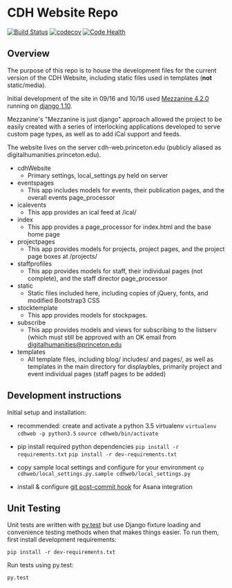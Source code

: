 # CDH Website Repo

[![Build Status](https://travis-ci.org/Princeton-CDH/cdh-web.svg?branch=develop)](https://travis-ci.org/Princeton-CDH/cdh-web)
[![codecov](https://codecov.io/gh/Princeton-CDH/cdh-web/branch/develop/graph/badge.svg)](https://codecov.io/gh/Princeton-CDH/cdh-web)
[![Code Health](https://landscape.io/github/Princeton-CDH/cdh-web/develop/landscape.svg?style=flat)](https://landscape.io/github/Princeton-CDH/cdh-web/develop)

## Overview
The purpose of this repo is to house the development files for the current version of the CDH Website,
including static files used in templates (**not** static/media).

Initial development of the site in 09/16 and 10/16 used [Mezzanine 4.2.0](mezzanine.jupo.org/docs/) running on [django 1.10](https://docs.djangoproject.com/en/1.10).

Mezzanine's "Mezzanine is just django" approach allowed the project to be easily created with a series of interlocking
applications developed to serve custom page types, as well as to add iCal support and feeds.

The website lives on the server cdh-web.princeton.edu (publicly aliased as digitalhumanities.princeton.edu).

+ cdhWebsite
  + Primary settings, local_settings.py held on server
+ eventspages
  + This app includes models for events, their publication pages, and the overall events page_processor
+ icalevents
  + This app provides an ical feed at /ical/<event number>
+ index
  + This app provides a page_processor for index.html and the base home page
+ projectpages
  + This app provides models for projects, project pages, and the project page boxes at /projects/
+ staffprofiles
	+ This app provides models for staff, their individual pages (not complete), and the staff director page_processor
+ static
	+ Static files included here, including copies of jQuery, fonts, and modified Bootstrap3 CSS
+ stocktemplate
	+ This app provides models for stockpages.
+ subscribe
  + This app provides models and views for subscribing to the listserv (which must still be approved with an OK email from
digitalhumanities@princeton.edu
+ templates
  + All template files, including blog/ includes/ and pages/, as well as templates in the main directory for displaybles, primarily project and event individual pages (staff pages to be added)


## Development instructions

Initial setup and installation:

- recommended: create and activate a python 3.5 virtualenv
    `virtualenv cdhweb -p python3.5`
    `source cdhweb/bin/activate`

- pip install required python dependencies
    `pip install -r requirements.txt`
    `pip install -r dev-requirements.txt`

- copy sample local settings and configure for your environment
    `cp cdhweb/local_settings.py.sample cdhweb/local_settings.py`

- install & configure [git post-commit hook](https://gist.github.com/rlskoeser/ffa7bb517eeca54e63f3015a9f89d917) for Asana integration


## Unit Testing

Unit tests are written with [py.test](http://doc.pytest.org/) but use Django fixture loading and convenience
testing methods when that makes things easier.  To run them, first install
development requirements:
```
pip install -r dev-requirements.txt
```

Run tests using py.test:
```
py.test
```

